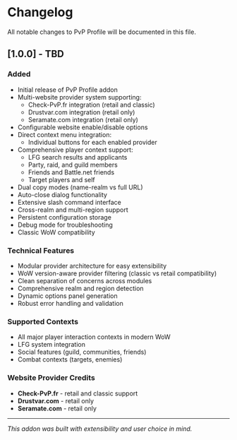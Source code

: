 # Changelog

All notable changes to PvP Profile will be documented in this file.

## [1.0.0] - TBD

### Added
- Initial release of PvP Profile addon
- Multi-website provider system supporting:
  - Check-PvP.fr integration (retail and classic)
  - Drustvar.com integration (retail only)
  - Seramate.com integration (retail only)
- Configurable website enable/disable options
- Direct context menu integration:
  - Individual buttons for each enabled provider
- Comprehensive player context support:
  - LFG search results and applicants
  - Party, raid, and guild members
  - Friends and Battle.net friends
  - Target players and self
- Dual copy modes (name-realm vs full URL)
- Auto-close dialog functionality
- Extensive slash command interface
- Cross-realm and multi-region support
- Persistent configuration storage
- Debug mode for troubleshooting
- Classic WoW compatibility

### Technical Features
- Modular provider architecture for easy extensibility
- WoW version-aware provider filtering (classic vs retail compatibility)
- Clean separation of concerns across modules
- Comprehensive realm and region detection
- Dynamic options panel generation
- Robust error handling and validation

### Supported Contexts
- All major player interaction contexts in modern WoW
- LFG system integration
- Social features (guild, communities, friends)
- Combat contexts (targets, enemies)

### Website Provider Credits
- **Check-PvP.fr** - retail and classic support
- **Drustvar.com** - retail only
- **Seramate.com** - retail only

---

*This addon was built with extensibility and user choice in mind.*